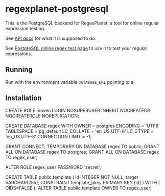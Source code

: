 # regexplanet-postgresql

This is the PostgreSQL backend for RegexPlanet, a tool for online regular expression testing.

See [API docs](http://www.regexplanet.com/support/api.html) for what it is supposed to do.

See [PostgreSQL online regex test page](http://www.regexplanet.com/advanced/postgresql/index.html) to use it to test your regular expressions.


## Running

Run with the environment variable `DATABASE_URL` pointing to a 

## Installation

CREATE ROLE moven LOGIN NOSUPERUSER INHERIT NOCREATEDB NOCREATEROLE NOREPLICATION;

CREATE DATABASE regex
  WITH OWNER = postgres
       ENCODING = 'UTF8'
       TABLESPACE = pg_default
       LC_COLLATE = 'en_US.UTF-8'
       LC_CTYPE = 'en_US.UTF-8'
       CONNECTION LIMIT = -1;

GRANT CONNECT, TEMPORARY ON DATABASE regex TO public;
GRANT ALL ON DATABASE regex TO postgres;
GRANT ALL ON DATABASE regex TO regex_user;

ALTER ROLE regex_user PASSWORD 'secret';

CREATE TABLE public.template
(
  id INTEGER NOT NULL,
  target VARCHAR(255),
  CONSTRAINT template_pkey PRIMARY KEY (id)
)
WITH (
  OIDS=FALSE
);
ALTER TABLE public.template
  OWNER TO regex_user;

